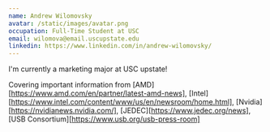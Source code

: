 ```yaml
---
name: Andrew Wilomovsky
avatar: /static/images/avatar.png
occupation: Full-Time Student at USC
email: wilomova@email.uscupstate.edu
linkedin: https://www.linkedin.com/in/andrew-wilomovsky/
---
```


I'm currently a marketing major at USC upstate!

Covering important information from [AMD][https://www.amd.com/en/partner/latest-amd-news], [Intel][https://www.intel.com/content/www/us/en/newsroom/home.html], [Nvidia][https://nvidianews.nvidia.com/], [JEDEC][https://www.jedec.org/news], [USB Consortium][https://www.usb.org/usb-press-room]
